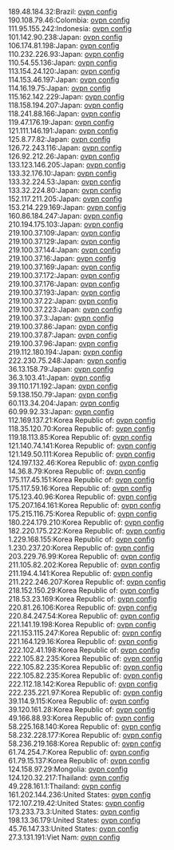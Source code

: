 189.48.184.32:Brazil: [ovpn config](vpn/189_48_184_32.ovpn)  
190.108.79.46:Colombia: [ovpn config](vpn/190_108_79_46.ovpn)  
111.95.155.242:Indonesia: [ovpn config](vpn/111_95_155_242.ovpn)  
101.142.90.238:Japan: [ovpn config](vpn/101_142_90_238.ovpn)  
106.174.81.198:Japan: [ovpn config](vpn/106_174_81_198.ovpn)  
110.232.226.93:Japan: [ovpn config](vpn/110_232_226_93.ovpn)  
110.54.55.136:Japan: [ovpn config](vpn/110_54_55_136.ovpn)  
113.154.24.120:Japan: [ovpn config](vpn/113_154_24_120.ovpn)  
114.153.46.197:Japan: [ovpn config](vpn/114_153_46_197.ovpn)  
114.16.19.75:Japan: [ovpn config](vpn/114_16_19_75.ovpn)  
115.162.142.229:Japan: [ovpn config](vpn/115_162_142_229.ovpn)  
118.158.194.207:Japan: [ovpn config](vpn/118_158_194_207.ovpn)  
118.241.88.166:Japan: [ovpn config](vpn/118_241_88_166.ovpn)  
119.47.176.19:Japan: [ovpn config](vpn/119_47_176_19.ovpn)  
121.111.146.191:Japan: [ovpn config](vpn/121_111_146_191.ovpn)  
125.8.77.82:Japan: [ovpn config](vpn/125_8_77_82.ovpn)  
126.72.243.116:Japan: [ovpn config](vpn/126_72_243_116.ovpn)  
126.92.212.26:Japan: [ovpn config](vpn/126_92_212_26.ovpn)  
133.123.146.205:Japan: [ovpn config](vpn/133_123_146_205.ovpn)  
133.32.176.10:Japan: [ovpn config](vpn/133_32_176_10.ovpn)  
133.32.224.53:Japan: [ovpn config](vpn/133_32_224_53.ovpn)  
133.32.224.80:Japan: [ovpn config](vpn/133_32_224_80.ovpn)  
152.117.211.205:Japan: [ovpn config](vpn/152_117_211_205.ovpn)  
153.214.229.169:Japan: [ovpn config](vpn/153_214_229_169.ovpn)  
160.86.184.247:Japan: [ovpn config](vpn/160_86_184_247.ovpn)  
210.194.175.103:Japan: [ovpn config](vpn/210_194_175_103.ovpn)  
219.100.37.109:Japan: [ovpn config](vpn/219_100_37_109.ovpn)  
219.100.37.129:Japan: [ovpn config](vpn/219_100_37_129.ovpn)  
219.100.37.144:Japan: [ovpn config](vpn/219_100_37_144.ovpn)  
219.100.37.16:Japan: [ovpn config](vpn/219_100_37_16.ovpn)  
219.100.37.169:Japan: [ovpn config](vpn/219_100_37_169.ovpn)  
219.100.37.172:Japan: [ovpn config](vpn/219_100_37_172.ovpn)  
219.100.37.176:Japan: [ovpn config](vpn/219_100_37_176.ovpn)  
219.100.37.193:Japan: [ovpn config](vpn/219_100_37_193.ovpn)  
219.100.37.22:Japan: [ovpn config](vpn/219_100_37_22.ovpn)  
219.100.37.223:Japan: [ovpn config](vpn/219_100_37_223.ovpn)  
219.100.37.3:Japan: [ovpn config](vpn/219_100_37_3.ovpn)  
219.100.37.86:Japan: [ovpn config](vpn/219_100_37_86.ovpn)  
219.100.37.87:Japan: [ovpn config](vpn/219_100_37_87.ovpn)  
219.100.37.96:Japan: [ovpn config](vpn/219_100_37_96.ovpn)  
219.112.180.194:Japan: [ovpn config](vpn/219_112_180_194.ovpn)  
222.230.75.248:Japan: [ovpn config](vpn/222_230_75_248.ovpn)  
36.13.158.79:Japan: [ovpn config](vpn/36_13_158_79.ovpn)  
36.3.103.41:Japan: [ovpn config](vpn/36_3_103_41.ovpn)  
39.110.171.192:Japan: [ovpn config](vpn/39_110_171_192.ovpn)  
59.138.150.79:Japan: [ovpn config](vpn/59_138_150_79.ovpn)  
60.113.34.204:Japan: [ovpn config](vpn/60_113_34_204.ovpn)  
60.99.92.33:Japan: [ovpn config](vpn/60_99_92_33.ovpn)  
112.169.137.21:Korea Republic of: [ovpn config](vpn/112_169_137_21.ovpn)  
118.35.120.70:Korea Republic of: [ovpn config](vpn/118_35_120_70.ovpn)  
119.18.113.85:Korea Republic of: [ovpn config](vpn/119_18_113_85.ovpn)  
121.140.74.141:Korea Republic of: [ovpn config](vpn/121_140_74_141.ovpn)  
121.149.50.111:Korea Republic of: [ovpn config](vpn/121_149_50_111.ovpn)  
124.197.132.46:Korea Republic of: [ovpn config](vpn/124_197_132_46.ovpn)  
14.36.8.79:Korea Republic of: [ovpn config](vpn/14_36_8_79.ovpn)  
175.117.45.151:Korea Republic of: [ovpn config](vpn/175_117_45_151.ovpn)  
175.117.59.16:Korea Republic of: [ovpn config](vpn/175_117_59_16.ovpn)  
175.123.40.96:Korea Republic of: [ovpn config](vpn/175_123_40_96.ovpn)  
175.207.164.161:Korea Republic of: [ovpn config](vpn/175_207_164_161.ovpn)  
175.215.116.75:Korea Republic of: [ovpn config](vpn/175_215_116_75.ovpn)  
180.224.179.210:Korea Republic of: [ovpn config](vpn/180_224_179_210.ovpn)  
182.220.175.222:Korea Republic of: [ovpn config](vpn/182_220_175_222.ovpn)  
1.229.168.155:Korea Republic of: [ovpn config](vpn/1_229_168_155.ovpn)  
1.230.237.20:Korea Republic of: [ovpn config](vpn/1_230_237_20.ovpn)  
203.229.76.99:Korea Republic of: [ovpn config](vpn/203_229_76_99.ovpn)  
211.105.82.202:Korea Republic of: [ovpn config](vpn/211_105_82_202.ovpn)  
211.194.4.141:Korea Republic of: [ovpn config](vpn/211_194_4_141.ovpn)  
211.222.246.207:Korea Republic of: [ovpn config](vpn/211_222_246_207.ovpn)  
218.152.150.29:Korea Republic of: [ovpn config](vpn/218_152_150_29.ovpn)  
218.53.23.169:Korea Republic of: [ovpn config](vpn/218_53_23_169.ovpn)  
220.81.26.106:Korea Republic of: [ovpn config](vpn/220_81_26_106.ovpn)  
220.84.247.54:Korea Republic of: [ovpn config](vpn/220_84_247_54.ovpn)  
221.141.19.198:Korea Republic of: [ovpn config](vpn/221_141_19_198.ovpn)  
221.153.115.247:Korea Republic of: [ovpn config](vpn/221_153_115_247.ovpn)  
221.164.129.16:Korea Republic of: [ovpn config](vpn/221_164_129_16.ovpn)  
222.102.41.198:Korea Republic of: [ovpn config](vpn/222_102_41_198.ovpn)  
222.105.82.235:Korea Republic of: [ovpn config](vpn/222_105_82_235.ovpn)  
222.105.82.235:Korea Republic of: [ovpn config](vpn/222_105_82_235.ovpn)  
222.105.82.235:Korea Republic of: [ovpn config](vpn/222_105_82_235.ovpn)  
222.112.18.142:Korea Republic of: [ovpn config](vpn/222_112_18_142.ovpn)  
222.235.221.97:Korea Republic of: [ovpn config](vpn/222_235_221_97.ovpn)  
39.114.9.115:Korea Republic of: [ovpn config](vpn/39_114_9_115.ovpn)  
39.120.161.28:Korea Republic of: [ovpn config](vpn/39_120_161_28.ovpn)  
49.166.88.93:Korea Republic of: [ovpn config](vpn/49_166_88_93.ovpn)  
58.225.168.140:Korea Republic of: [ovpn config](vpn/58_225_168_140.ovpn)  
58.232.228.177:Korea Republic of: [ovpn config](vpn/58_232_228_177.ovpn)  
58.236.219.168:Korea Republic of: [ovpn config](vpn/58_236_219_168.ovpn)  
61.74.254.7:Korea Republic of: [ovpn config](vpn/61_74_254_7.ovpn)  
61.79.15.137:Korea Republic of: [ovpn config](vpn/61_79_15_137.ovpn)  
124.158.97.29:Mongolia: [ovpn config](vpn/124_158_97_29.ovpn)  
124.120.32.217:Thailand: [ovpn config](vpn/124_120_32_217.ovpn)  
49.228.161.1:Thailand: [ovpn config](vpn/49_228_161_1.ovpn)  
161.202.144.236:United States: [ovpn config](vpn/161_202_144_236.ovpn)  
172.107.219.42:United States: [ovpn config](vpn/172_107_219_42.ovpn)  
173.233.73.3:United States: [ovpn config](vpn/173_233_73_3.ovpn)  
198.13.36.179:United States: [ovpn config](vpn/198_13_36_179.ovpn)  
45.76.147.33:United States: [ovpn config](vpn/45_76_147_33.ovpn)  
27.3.131.191:Viet Nam: [ovpn config](vpn/27_3_131_191.ovpn)  
